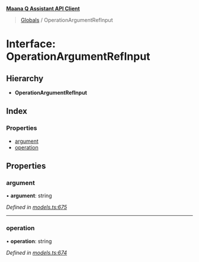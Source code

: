 **[Maana Q Assistant API Client](../README.md)**

> [Globals](../README.md) / OperationArgumentRefInput

# Interface: OperationArgumentRefInput

## Hierarchy

* **OperationArgumentRefInput**

## Index

### Properties

* [argument](operationargumentrefinput.md#argument)
* [operation](operationargumentrefinput.md#operation)

## Properties

### argument

•  **argument**: string

*Defined in [models.ts:675](https://github.com/maana-io/q-assistant-client/blob/develop/src/models.ts#L675)*

___

### operation

•  **operation**: string

*Defined in [models.ts:674](https://github.com/maana-io/q-assistant-client/blob/develop/src/models.ts#L674)*
